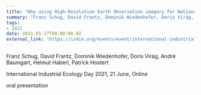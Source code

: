 ```yaml
---
title: "Why using High-Resolution Earth Observation imagery for National-Scale Bottom-Up Estimation of Material Stocks?"
summary: "Franz Schug, David Frantz, Dominik Wiedenhofer, Doris Virág, André Baumgart, Helmut Haberl, Patrick Hostert @ International Industrial Ecology Day 2021, 21 June, Online"
tags:
- 2021
date: 2021-05-27T00:00:00.0Z
external_link: "https://is4ie.org/events/event/international-industrial-ecology-day-2021"
---
```


Franz Schug, David Frantz, Dominik Wiedenhofer, Doris Virág, André Baumgart, Helmut Haberl, Patrick Hostert


International Industrial Ecology Day 2021, 21 June, Online


oral presentation
